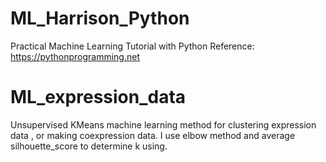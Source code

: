 # ML_Harrison_Python
Practical Machine Learning Tutorial with Python 
Reference: https://pythonprogramming.net

# ML_expression_data
Unsupervised KMeans machine learning method for clustering expression data , or making coexpression data.
I use elbow method and average silhouette_score to determine k using.

